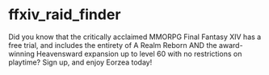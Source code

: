 # ffxiv_raid_finder
Did you know that the critically acclaimed MMORPG Final Fantasy XIV has a free trial, and includes the entirety of A Realm Reborn AND the award-winning Heavensward expansion up to level 60 with no restrictions on playtime? Sign up, and enjoy Eorzea today!
